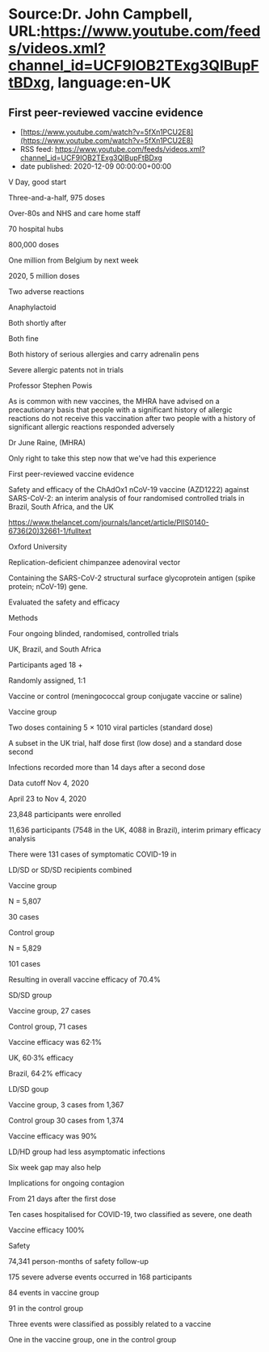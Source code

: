 # Source:Dr. John Campbell, URL:https://www.youtube.com/feeds/videos.xml?channel_id=UCF9IOB2TExg3QIBupFtBDxg, language:en-UK

## First peer-reviewed vaccine evidence
 - [https://www.youtube.com/watch?v=5fXn1PCU2E8](https://www.youtube.com/watch?v=5fXn1PCU2E8)
 - RSS feed: https://www.youtube.com/feeds/videos.xml?channel_id=UCF9IOB2TExg3QIBupFtBDxg
 - date published: 2020-12-09 00:00:00+00:00

V Day, good start

Three-and-a-half, 975 doses

Over-80s and NHS and care home staff

70 hospital hubs

800,000 doses

One million from Belgium by next week

2020, 5 million doses

Two adverse reactions

Anaphylactoid 

Both shortly after

Both fine

Both history of serious allergies and carry adrenalin pens 

Severe allergic patents not in trials

Professor Stephen Powis

As is common with new vaccines, the MHRA have advised on a precautionary basis that people with a significant history of allergic reactions do not receive this vaccination after two people with a history of significant allergic reactions responded adversely

Dr June Raine, (MHRA)

Only right to take this step now that we've had this experience


First peer-reviewed vaccine evidence

Safety and efficacy of the ChAdOx1 nCoV-19 vaccine
(AZD1222) against SARS-CoV-2: an interim analysis of
four randomised controlled trials in Brazil, South Africa,
and the UK

https://www.thelancet.com/journals/lancet/article/PIIS0140-6736(20)32661-1/fulltext

Oxford University

Replication-deficient chimpanzee adenoviral vector

Containing the SARS-CoV-2 structural surface
glycoprotein antigen (spike protein; nCoV-19) gene.

Evaluated the safety and efficacy

Methods

Four ongoing blinded, randomised, controlled trials

UK, Brazil, and South Africa

Participants aged 18 +

Randomly assigned, 1:1

Vaccine or control (meningococcal group conjugate vaccine or saline)

Vaccine group

Two doses containing 5 × 1010 viral particles (standard dose)

A subset in the UK trial, half dose first (low dose) and a standard dose second

Infections recorded more than 14 days after a second dose

Data cutoff Nov 4, 2020

April 23 to Nov 4, 2020

23,848 participants were enrolled

11,636 participants (7548 in the UK, 4088 in Brazil), interim primary efficacy analysis

There were 131 cases of symptomatic COVID-19 in

LD/SD or SD/SD recipients combined

Vaccine group

N = 5,807

30 cases

Control group

N = 5,829

101 cases

Resulting in overall vaccine efficacy of 70.4%

SD/SD group

Vaccine group, 27 cases 

Control group, 71 cases

Vaccine efficacy was 62·1%

UK, 60·3% efficacy

Brazil, 64·2% efficacy

LD/SD goup

Vaccine group, 3 cases from 1,367

Control group 30 cases from 1,374

Vaccine efficacy was 90%

LD/HD group had less asymptomatic infections

Six week gap may also help

Implications for ongoing contagion

From 21 days after the first dose

Ten cases hospitalised for COVID-19, two classified as severe, one death

Vaccine efficacy 100%

Safety

74,341 person-months of safety follow-up

175 severe adverse events occurred in 168 participants

84 events in vaccine group

91 in the control group

Three events were classified as possibly related to a vaccine

One in the vaccine group, one in the control group

